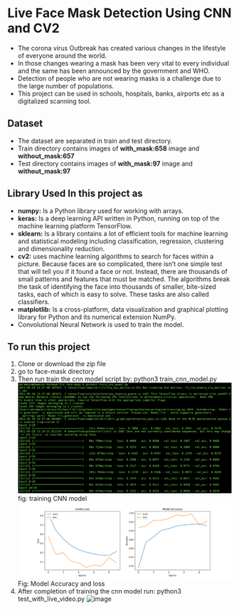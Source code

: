 # Live Face Mask Detection Using CNN and CV2

- The corona virus Outbreak has created various changes in the lifestyle of everyone around the world. 
- In those changes wearing a mask has been very vital to every individual and the same has been announced by the government and WHO. 
- Detection of people who are not wearing masks is a challenge due to the large number of populations. 
- This project can be used in schools, hospitals, banks, airports etc as a digitalized scanning tool. 

## Dataset
- The dataset are separated in train and test directory.
- Train directory contains images of **with_mask:658** image and **without_mask:657**
- Test directory contains images of **with_mask:97** image and **without_mask:97**

## Library Used In this project as
- **numpy:** Is a Python library used for working with arrays.
- **keras:** Is a deep learning API written in Python, running on top of the machine learning platform TensorFlow. 
- **sklearn:**  Is a library contains a lot of efficient tools for machine learning and statistical modeling including classification, regression, clustering and dimensionality reduction.
- **cv2:**  uses machine learning algorithms to search for faces within a picture. Because faces are so complicated, there isn’t one simple test that will tell you if it found a face or not. Instead, there are thousands of small patterns and features that must be matched. The algorithms break the task of identifying the face into thousands of smaller, bite-sized tasks, each of which is easy to solve. These tasks are also called classifiers.
- **matplotlib:** Is a cross-platform, data visualization and graphical plotting library for Python and its numerical extension NumPy.
- Convolutional Neural Network is used to train the model.




## To run this project
1. Clone or download the zip file
2. go to face-mask directory
3. Then run train the cnn model script by: python3 train_cnn_model.py
![image](https://raw.githubusercontent.com/adhikarir/Live-Face-Mask-Detection-Using-CNN-and-CV2/master/training_model_accuracy_and_loss.png)
fig: training CNN model
![image](https://raw.githubusercontent.com/adhikarir/Live-Face-Mask-Detection-Using-CNN-and-CV2/master/face_mask_training_model_accuracy_loss.png)
Fig: Model Accuracy and loss
3. After completion of training the cnn model run: python3 test_with_live_video.py
![image](https://github.com/adhikarir/Live-Face-Mask-Detection-Using-CNN-and-CV2/blob/master/ezgif.com-gif-maker.gif)
